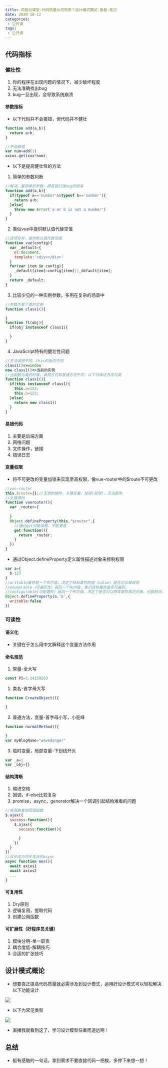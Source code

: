 ```yaml
---
title: 网易云课堂-代码质量从何而来？设计模式概论-康磊-笔记
date: 2020-10-12
categories:
 - 公开课
tags:
 - 公开课
---
```


## 代码指标

### 健壮性

1. 你的程序在出现问题的情况下，减少破坏程度
2. 无法准确找出bug
3. bug一旦出现，会导致系统崩溃

#### 参数指标

* 以下代码并不会报错，但代码并不健壮

```js
function add(a,b){
  return a+b;
}

//不会报错
var num=add(1)
axios.get(xxx?num);
```

* 以下是提高健壮性的方法

1. 简单的参数判断

```js
//解决，最简单的参数，提高我们找bug的效率
function add(a,b){
  if(typeof a=='number'&&typeof b=='number'){
    return a+b;
  }else{
    throw new Error('a or b is not a number')
  }
}
```

2. 类似vue中提供默认值代替空值

```js
//选项合并，提供默认值代替空值
function vue(config){
  var _default={
    el:document,
    template:'<div></div>'
  }
  for(var item in config){
    _default[item]=config[item]||_default[item];
  }
  return _default;
}
```

3. 比较少见的一种实例参数，多用在复杂的场景中

```js
//参数为某个类的实例
function class1(){

}
function f1(obj){
  if(obj instanceof class1){

  }
}
```

4. JavaScript特有的健壮性问题

```js
//方法调用不同，this的指向不同
class1()=>window
new class1()=>当前的实例
//当函数为类的时候，调用方式和普通方法不同，以下可保证方法为类
function class1(){
  if(this instanceof class1){
    this.a=123;
    this.b=123;
  }else{
    return new class1()
  }
}
```

#### 易错代码

1. 主要是后端方面
2. 网络问题
3. 文件操作，链接
4. 错误日志

#### 变量权限

* 将不可更改的变量加锁来实现至高权限，像vue-router中的$route不可更改

```js
//vue-router
this.$route={};//无效的操作，关键变量，加锁(权限)，无法更改
//关键源码
function vuerouter(){
  var _router={
    
  }
  Object.defineProperty(this,"$router",{
    //通过get只能读取，不能更改
    get:function(){
      return _router;
    }
  })
}
```

* 通过Object.defineProperty定义属性描述对象来控制权限

```js
var a={
  b-123
}
//writable属性是一个布尔值，决定了目标属性的值（value）是否可以被改变
//enumerable（可遍历性）返回一个布尔值，表示目标属性是否可遍历。
//configurable(可配置性）返回一个布尔值，决定了是否可以修改属性描述对象。也就是说，configurable为false时，value、writable、enumerable和configurable都不能被修改了。
Object.defineProperty(a,'b',{
  writable:false
})
```

### 可读性

#### 语义化

* 关键在于怎么用中文解释这个变量方法作用

#### 命名规范

1. 常量-全大写

```js
const PI=3.14159263
```

1. 类名-首字母大写

```js
function CreateObject(){

}
```

2. 普通方法，变量-首字母小写，小驼峰

```js
function normalMethod(){

}
var myBlogName="wavedanger"
```

3. 临时变量，局部变量-下划线开头

```js
var _a=1
var _obj={}
```

#### 结构清晰

1. 缩进空格
2. 回调，if-else比较复杂
3. promise，async，generator解决一个回调引起结构难看的问题

```js
//多层嵌套的回调函数
$.ajax({
  success:function(){
    $.ajax({
      success:function(){

      }
    })
  }
})
//异步改为同步写法的async
async function mes(){
  await axios1
  await axios2
  ...
}
```

#### 可复用性

1. Dry原则
2. 逻辑复用，提取代码
3. 创建公用函数

#### 可扩展性（好程序员关键）

1. 模块分明-单一职责
2. 耦合度低-解耦技巧
3. 合适的扩张技巧

## 设计模式概论

* 想要真正提高代码质量就必需涉及到设计模式，运用好设计模式可以轻松解决以下功能设计

![](https://gitee.com/wavedanger/blog-picgo/raw/master/img/%E8%AE%BE%E8%AE%A1%E5%8A%9F%E8%83%BD.jpg)

* 以下为常见类型

![](https://gitee.com/wavedanger/blog-picgo/raw/master/img/%E8%AE%BE%E8%AE%A1%E6%A8%A1%E5%BC%8F%E7%B1%BB%E5%9E%8B.jpg)

* 直播我就看到这了，学习设计模型任重而道远啊！

## 总结

* 挺有感触的一句话，拿到需求不要直接代码一把梭，多停下来想一想！
